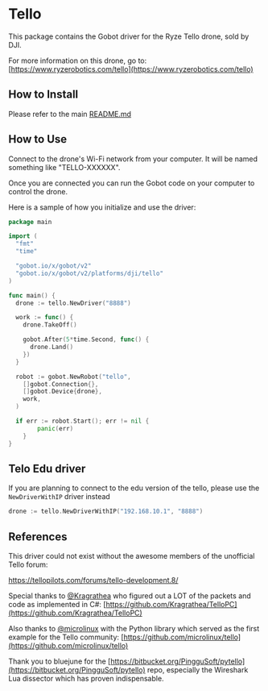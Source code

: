 # Tello

This package contains the Gobot driver for the Ryze Tello drone, sold by DJI.

For more information on this drone, go to: [https://www.ryzerobotics.com/tello](https://www.ryzerobotics.com/tello)

## How to Install

Please refer to the main [README.md](https://github.com/hybridgroup/gobot/blob/release/README.md)

## How to Use

Connect to the drone's Wi-Fi network from your computer. It will be named something like "TELLO-XXXXXX".

Once you are connected you can run the Gobot code on your computer to control the drone.

Here is a sample of how you initialize and use the driver:

```go
package main

import (
  "fmt"
  "time"

  "gobot.io/x/gobot/v2"
  "gobot.io/x/gobot/v2/platforms/dji/tello"
)

func main() {
  drone := tello.NewDriver("8888")

  work := func() {
    drone.TakeOff()

    gobot.After(5*time.Second, func() {
      drone.Land()
    })
  }

  robot := gobot.NewRobot("tello",
    []gobot.Connection{},
    []gobot.Device{drone},
    work,
  )

  if err := robot.Start(); err != nil {
		panic(err)
	}
}
```

## Telo Edu driver

If you are planning to connect to the edu version of the tello, please use the `NewDriverWithIP` driver instead

```go
drone := tello.NewDriverWithIP("192.168.10.1", "8888")
```

## References

This driver could not exist without the awesome members of the unofficial Tello forum:

<https://tellopilots.com/forums/tello-development.8/>

Special thanks to [@Kragrathea](https://github.com/Kragrathea) who figured out a LOT of the packets and code as implemented
in C#: [https://github.com/Kragrathea/TelloPC](https://github.com/Kragrathea/TelloPC)

Also thanks to [@microlinux](https://github.com/microlinux) with the Python library which served as the first example for
the Tello community: [https://github.com/microlinux/tello](https://github.com/microlinux/tello)

Thank you to bluejune for the [https://bitbucket.org/PingguSoft/pytello](https://bitbucket.org/PingguSoft/pytello) repo,
especially the Wireshark Lua dissector which has proven indispensable.
